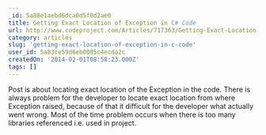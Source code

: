 ```yaml
---
_id: 5a88e1aebd6dca0d5f0d2ae0
title: Getting Exact Location of Exception in C# Code
url: http://www.codeproject.com/Articles/717363/Getting-Exact-Location-of-Exception-in-Csharp-Code
category: articles
slug: 'getting-exact-location-of-exception-in-c-code'
user_id: 5a83ce59d6eb0005c4ecda2c
createdOn: '2014-02-01T08:58:23.000Z'
tags: []
---
```


Post is about locating exact location of the Exception in the code. There is always problem for the developer to locate exact location from where Exception raised, because of that it difficult for the developer what actually went wrong. Most of the time problem occurs when there is too many libraries referenced i.e. used in project.
